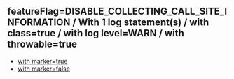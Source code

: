 ## featureFlag=DISABLE_COLLECTING_CALL_SITE_INFORMATION / With 1 log statement(s) / with class=true / with log level=WARN / with throwable=true

* [with marker=true](marker-true/index.md)
* [with marker=false](marker-false/index.md)


